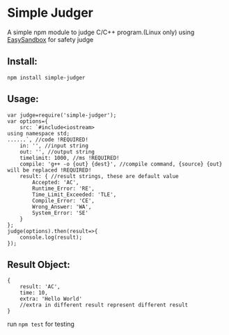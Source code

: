 Simple Judger
================
A simple npm module to judge C/C++ program.(Linux only)
using [EasySandbox](https://github.com/daveho/EasySandbox) for safety judge

Install:
----------------
`npm install simple-judger`

Usage:
----------------
```javascript=
var judge=require('simple-judger');
var options={
    src: `#include<iostream>
using namespace std;
......`, //code !REQUIRED!
    in: '', //input string
    out: '', //output string
    timelimit: 1000, //ms !REQUIRED!
    compile: 'g++ -o {out} {dest}', //compile command, {source} {out} will be replaced !REQUIRED!
    result: { //result strings, these are default value
        Accepted: 'AC',
        Runtime_Error: 'RE',
        Time_Limit_Exceeded: 'TLE',
        Compile_Error: 'CE',
        Wrong_Answer: 'WA',
        System_Error: 'SE'
    }
};
judge(options).then(result=>{
    console.log(result);
});
```
Result Object:
----------------
```javascript=
{
    result: 'AC',
    time: 10,
    extra: 'Hello World' 
    //extra in different result represent different result
}
```

run `npm test` for testing
